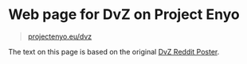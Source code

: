 Web page for DvZ on Project Enyo
================================

> [projectenyo.eu/dvz](https://projectenyo.eu/dvz)

The text on this page is based on
the original [DvZ Reddit Poster](poster.jpg).
